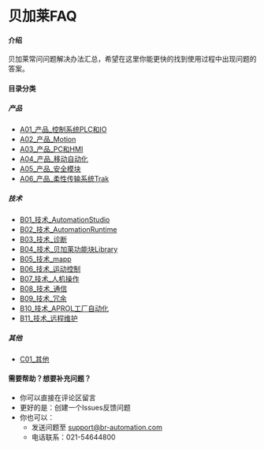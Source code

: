# 贝加莱FAQ

#### 介绍
贝加莱常问问题解决办法汇总，希望在这里你能更快的找到使用过程中出现问题的答案。

#### 目录分类

##### 产品
- [A01_产品_控制系统PLC和IO](A01_产品_控制系统PLC和IO/A01_产品_控制系统PLC和IO.md)
- [A02_产品_Motion](A02_产品_Motion/A02_产品_Motion.md)
- [A03_产品_PC和HMI](A03_产品_PC和HMI/A03_产品_PC和HMI.md)
- [A04_产品_移动自动化](A04_产品_移动自动化/A04_产品_移动自动化.md)
- [A05_产品_安全模块](A05_产品_安全模块/A05_产品_安全模块.md)
- [A06_产品_柔性传输系统Trak](A06_产品_柔性传输系统Trak/A06_产品_柔性传输系统Trak.md)

##### 技术
- [B01_技术_AutomationStudio](B01_技术_AutomationStudio/B01_技术_AutomationStudio.md)
- [B02_技术_AutomationRuntime](B02_技术_AutomationRuntime/B02_技术_AutomationRuntime.md)
- [B03_技术_诊断](B03_技术_诊断/B03_技术_诊断.md)
- [B04_技术_贝加莱功能块Library](B04_技术_贝加莱功能库Library/B04_技术_贝加莱功能块Library.md)
- [B05_技术_mapp](B05_技术_mapp/B05_技术_mapp.md)
- [B06_技术_运动控制](B06_技术_运动控制/B06_技术_运动控制.md)
- [B07_技术_人机操作](B07_技术_人机操作/B07_技术_人机操作.md)
- [B08_技术_通信](B08_技术_通信/B08_技术_通信.md)
- [B09_技术_冗余](B09_技术_冗余/B09_技术_冗余.md)
- [B10_技术_APROL工厂自动化](B10_技术_APROL工厂自动化/B10_技术_APROL工厂自动化.md)
- [B11_技术_远程维护](B11_技术_远程维护/B11_技术_远程维护.md)

##### 其他
- [C01_其他](C01_其他/C01_其他.md)

#### 需要帮助？想要补充问题？
- 你可以直接在评论区留言
- 更好的是：创建一个Issues反馈问题
- 你也可以：
    - 发送问题至 support@br-automation.com
    - 电话联系：021-54644800
